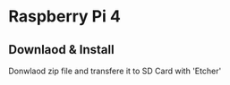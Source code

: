 # Raspberry Pi 4

## Downlaod & Install
Donwlaod zip file and transfere it to SD Card with 'Etcher'
